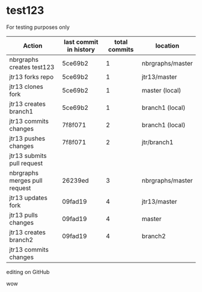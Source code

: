 # test123
For testing purposes only

|Action|last commit in history|total commits|location|
|-|-|-|-|
|nbrgraphs creates test123|5ce69b2|1|nbrgraphs/master|
|jtr13 forks repo|5ce69b2|1|jtr13/master|
|jtr13 clones fork|5ce69b2|1|master (local)|
|jtr13 creates branch1|5ce69b2|1|branch1 (local)|
|jtr13 commits changes|7f8f071|2|branch1 (local)|
|jtr13 pushes changes|7f8f071|2|jtr/branch1|
|jtr13 submits pull request|
|nbrgraphs merges pull request|26239ed|3|nbrgraphs/master|
|jtr13 updates fork|09fad19|4|jtr13/master|
|jtr13 pulls changes|09fad19|4|master|
|jtr13 creates branch2|09fad19|4|branch2|
|jtr13 commits changes|

editing on GitHub

wow
